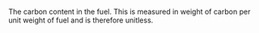 ﻿The carbon content in the fuel. This is measured in weight of carbon per unit weight of fuel and is therefore unitless.
